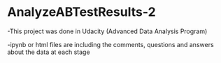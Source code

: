 # AnalyzeABTestResults-2
-This project was done in Udacity (Advanced Data Analysis Program)

-ipynb or html files are including the comments, questions and answers about the data at each stage
